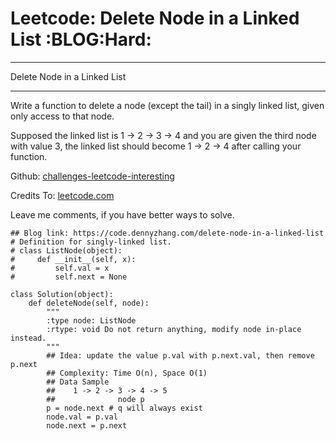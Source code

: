 # Leetcode: Delete Node in a Linked List     :BLOG:Hard:


---

Delete Node in a Linked List  

---

Write a function to delete a node (except the tail) in a singly linked list, given only access to that node.  

Supposed the linked list is 1 -> 2 -> 3 -> 4 and you are given the third node with value 3, the linked list should become 1 -> 2 -> 4 after calling your function.  

Github: [challenges-leetcode-interesting](https://github.com/DennyZhang/challenges-leetcode-interesting/tree/master/delete-node-in-a-linked-list)  

Credits To: [leetcode.com](https://leetcode.com/problems/delete-node-in-a-linked-list/description/)  

Leave me comments, if you have better ways to solve.  

    ## Blog link: https://code.dennyzhang.com/delete-node-in-a-linked-list
    # Definition for singly-linked list.
    # class ListNode(object):
    #     def __init__(self, x):
    #         self.val = x
    #         self.next = None
    
    class Solution(object):
        def deleteNode(self, node):
            """
            :type node: ListNode
            :rtype: void Do not return anything, modify node in-place instead.
            """
            ## Idea: update the value p.val with p.next.val, then remove p.next
            ## Complexity: Time O(n), Space O(1)
            ## Data Sample
            ##    1 -> 2 -> 3 -> 4 -> 5
            ##              node p 
            p = node.next # q will always exist
            node.val = p.val
            node.next = p.next